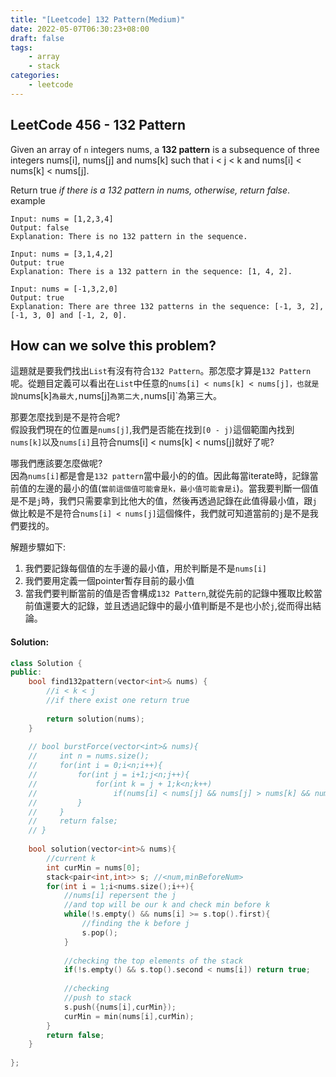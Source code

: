 ```yaml
---
title: "[Leetcode] 132 Pattern(Medium)"
date: 2022-05-07T06:30:23+08:00
draft: false
tags:
    - array
    - stack
categories:
    - leetcode
---
```


## LeetCode 456 - 132 Pattern
Given an array of `n` integers nums, a **132 pattern** is a subsequence of three integers nums[i], nums[j] and nums[k] such that i < j < k and nums[i] < nums[k] < nums[j].

Return true *if there is a 132 pattern in nums, otherwise, return false*.
example
```
Input: nums = [1,2,3,4]
Output: false
Explanation: There is no 132 pattern in the sequence.
```
```
Input: nums = [3,1,4,2]
Output: true
Explanation: There is a 132 pattern in the sequence: [1, 4, 2].
```
```
Input: nums = [-1,3,2,0]
Output: true
Explanation: There are three 132 patterns in the sequence: [-1, 3, 2], [-1, 3, 0] and [-1, 2, 0].
```

## How can we solve this problem?
這題就是要我們找出`List`有沒有符合`132 Pattern`。那怎麼才算是`132 Pattern`呢。從題目定義可以看出在`List`中任意的`nums[i] < nums[k] < nums[j]，也就是說`nums[k]`為最大,`nums[j]`為第二大,`nums[i]`為第三大。

那要怎麼找到是不是符合呢?  
假設我們現在的位置是`nums[j]`,我們是否能在找到`[0 - j)`這個範圍內找到`nums[k]`以及`nums[i]`且符合nums[i] < nums[k] < nums[j]就好了呢? 

哪我們應該要怎麼做呢?  
因為`nums[i]`都是會是`132 pattern`當中最小的的值。因此每當iterate時，記錄當前值的左邊的最小的值(`當前這個值可能會是k，最小值可能會是i`)。當我要判斷一個值是不是`j`時，我們只需要拿到比他大的值，然後再透過記錄在此值得最小值，跟`j`做比較是不是符合`nums[i] < nums[j]`這個條件，我們就可知道當前的`j`是不是我們要找的。

解題步驟如下:
1. 我們要記錄每個值的左手邊的最小值，用於判斷是不是`nums[i]`
2. 我們要用定義一個pointer暫存目前的最小值
3. 當我們要判斷當前的值是否會構成`132 Pattern`,就從先前的記錄中獲取比較當前值還要大的記錄，並且透過記錄中的最小值判斷是不是也小於`j`,從而得出結論。

#### Solution:
```c++
class Solution {
public:
    bool find132pattern(vector<int>& nums) {
        //i < k < j
        //if there exist one return true
        
        return solution(nums);
    }
    
    // bool burstForce(vector<int>& nums){
    //     int n = nums.size();
    //     for(int i = 0;i<n;i++){
    //         for(int j = i+1;j<n;j++){
    //             for(int k = j + 1;k<n;k++)
    //                 if(nums[i] < nums[j] && nums[j] > nums[k] && nums[i] < nums[k]) return true;
    //         }
    //     }
    //     return false;
    // }
    
    bool solution(vector<int>& nums){
        //current k
        int curMin = nums[0];
        stack<pair<int,int>> s; //<num,minBeforeNum>
        for(int i = 1;i<nums.size();i++){
            //nums[i] repersent the j
            //and top will be our k and check min before k
            while(!s.empty() && nums[i] >= s.top().first){
                //finding the k before j
                s.pop();                
            }
            
            //checking the top elements of the stack
            if(!s.empty() && s.top().second < nums[i]) return true;
            
            //checking 
            //push to stack
            s.push({nums[i],curMin});
            curMin = min(nums[i],curMin);
        }
        return false;
    }
    
};
```

